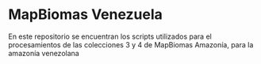 # MapBiomas Venezuela
En este repositorio se encuentran los scripts utilizados para el procesamientos de las colecciones 3 y 4 de MapBiomas Amazonía, para la amazonía venezolana
